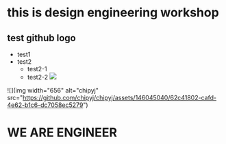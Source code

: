 # this is design engineering workshop
## test github logo
* test1
* test2
  * test2-1
  * test2-2
![](chipyj.png)

![](img width="656" alt="chipyj" src="https://github.com/chipyj/chipyj/assets/146045040/62c41802-cafd-4e62-b1c6-dc7058ec5279")
# WE ARE ENGINEER

